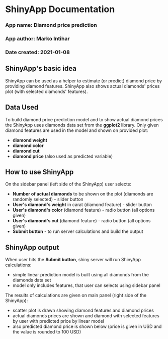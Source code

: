 # ShinyApp Documentation

### App name: Diamond price prediction
### App author: Marko Intihar
### Date created: 2021-01-08


## ShinyApp's basic idea

ShinyApp can be used as a helper to estimate (or predict) diamond price by providing  diamond features. ShinyApp also shows actual diamonds' prices plot (with selected diamonds' features). 


## Data Used

To build diamond price prediction model and to show actual diamond prices the ShinyApp uses diamonds data set from the **ggplot2** library. Only given diamond features are used in the model and shown on provided plot:

* **diamond weight**
* **diamond color**
* **diamond cut**
* **diamond price** (also used as predicted variable)



## How to use ShinyApp

On the sidebar panel (left side of the ShinyApp) user selects:

* **Number of actual diamonds** to be shown on the plot (diamonds are randomly selected) - slider button
* **User's diamond's weight** in carat (diamond feature) - slider button
* **User's diamond's color** (diamond feature) - radio button (all options given)
* **User's diamond's cut** (diamond feature) - radio button (all options given)
* **Submit button** - to run server calculations and build the output



## ShinyApp output

When user hits the **Submit button**, shiny server will run ShinyApp calculations:

* simple linear prediction model is built using all diamonds from the diamonds data set 
* model only includes features, that user can selects using sidebar panel 

The results of calculations are given on main panel (right side of the ShinyApp):

* scatter plot is drawn showing diamond features and diamond prices
* actual diamonds prices are shown and diamond with selected features by user with predicted price by linear model
* also predicted diamond price is shown below (price is given in USD and the value is rounded to 100 USD)

